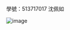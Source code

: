學號：513717017 沈佩如

![image](https://github.com/user-attachments/assets/8e0ee0f0-5a8f-4f92-85a7-2377cea29025)
